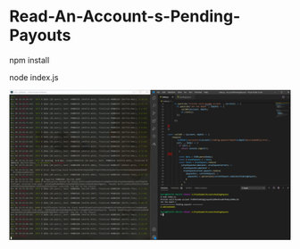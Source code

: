 # Read-An-Account-s-Pending-Payouts

npm install

node index.js

![Screenshot](PendingPayoutOnKusamaNode.png)
